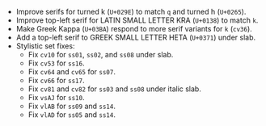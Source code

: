 * Improve serifs for turned k (`U+029E`) to match `q` and turned h (`U+0265`).
* Improve top-left serif for LATIN SMALL LETTER KRA (`U+0138`) to match `k`.
* Make Greek Kappa (`U+03BA`) respond to more serif variants for `k` (`cv36`).
* Add a top-left serif to GREEK SMALL LETTER HETA (`U+0371`) under slab.
* Stylistic set fixes:
  - Fix `cv10` for `ss01`, `ss02`, and `ss08` under slab.
  - Fix `cv53` for `ss16`.
  - Fix `cv64` and `cv65` for `ss07`.
  - Fix `cv66` for `ss17`.
  - Fix `cv81` and `cv82` for `ss03` and `ss08` under italic slab.
  - Fix `vsAJ` for `ss10`.
  - Fix `vlAB` for `ss09` and `ss14`.
  - Fix `vlAD` for `ss05` and `ss14`.
